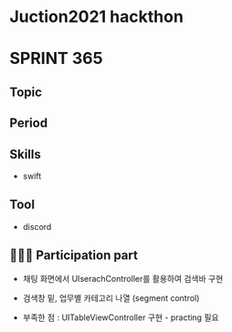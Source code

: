 # Juction2021 hackthon

# SPRINT 365

## Topic

## Period

## Skills

- swift

## Tool

- discord

## 👩🏻‍💻 Participation part

- 채팅 화면에서 UIserachController를 활용하여 검색바 구현 
- 검색창 밑, 업무별 카테고리 나열 (segment control)

- 부족한 점 
: UITableViewController 구현 - practing 필요
